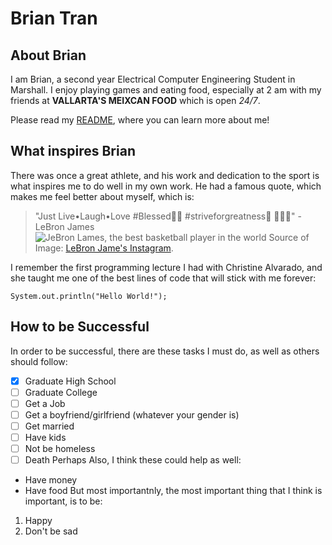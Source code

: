 # Brian Tran
## About Brian
I am Brian, a second year Electrical Computer Engineering Student in Marshall. I enjoy playing games and eating food, especially at 2 am with my friends at **VALLARTA'S MEIXCAN FOOD** which is open *24/7*.

Please read my [README](README.md), where you can learn more about me!
## What inspires Brian
There was once a great athlete, and his work and dedication to the sport is what inspires me to do well in my own work. He had a famous quote, which makes me feel better about myself, which is:
>"Just Live•Laugh•Love #Blessed🙏🏾 #striveforgreatness🚀 😬😆😍" - LeBron James
![JeBron Lames, the best basketball player in the world](https://i.imgur.com/PXDPhLV.png)
Source of Image: [LeBron Jame's Instagram](https://www.instagram.com/p/BWQCNIFB-nQ/?hl=en).

I remember the first programming lecture I had with Christine Alvarado, and she taught me one of the best lines of code that will stick with me forever:
```
System.out.println("Hello World!");
```

## How to be Successful
In order to be successful, there are these tasks I must do, as well as others should follow:
- [x] Graduate High School
- [ ] Graduate College
- [ ] Get a Job
- [ ] Get a boyfriend/girlfriend (whatever your gender is)
- [ ] Get married
- [ ] Have kids
- [ ] Not be homeless
- [ ] Death Perhaps
Also, I think these could help as well:
- Have money
- Have food
But most importantnly, the most important thing that I think is important, is to be:
1. Happy
2. Don't be sad